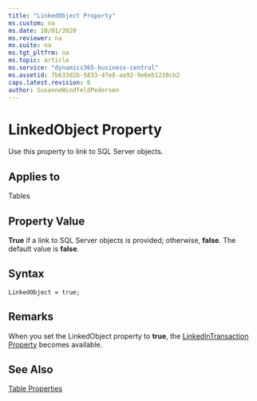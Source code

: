 ```yaml
---
title: "LinkedObject Property"
ms.custom: na
ms.date: 10/01/2020
ms.reviewer: na
ms.suite: na
ms.tgt_pltfrm: na
ms.topic: article
ms.service: "dynamics365-business-central"
ms.assetid: 7b633d2b-5833-47e8-aa92-9e6eb1238cb2
caps.latest.revision: 6
author: SusanneWindfeldPedersen
---
```


 

# LinkedObject Property
Use this property to link to SQL Server objects.  
  
## Applies to  
 Tables  

## Property Value  
 **True** if a link to SQL Server objects is provided; otherwise, **false**. The default value is **false**.  

## Syntax
```
LinkedObject = true;
```
  
## Remarks  
 When you set the LinkedObject property to **true**, the [LinkedInTransaction Property](devenv-linkedintransaction-property.md) becomes available.  
  
## See Also  
 [Table Properties](devenv-table-properties.md)